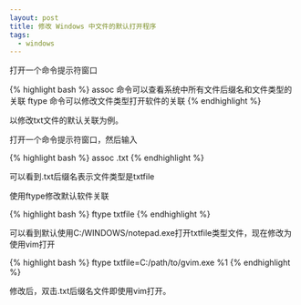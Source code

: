 ```yaml
---
layout: post
title: 修改 Windows 中文件的默认打开程序
tags:
  - windows
---
```


打开一个命令提示符窗口

{% highlight bash %}
assoc 命令可以查看系统中所有文件后缀名和文件类型的关联
ftype 命令可以修改文件类型打开软件的关联
{% endhighlight %}

以修改txt文件的默认关联为例。

打开一个命令提示符窗口，然后输入

{% highlight bash %}
assoc .txt
{% endhighlight %}

可以看到.txt后缀名表示文件类型是txtfile

使用ftype修改默认软件关联

{% highlight bash %}
ftype txtfile
{% endhighlight %}

可以看到默认使用C:/WINDOWS/notepad.exe打开txtfile类型文件，现在修改为使用vim打开

{% highlight bash %}
ftype txtfile=C:/path/to/gvim.exe %1
{% endhighlight %}

修改后，双击.txt后缀名文件即使用vim打开。
